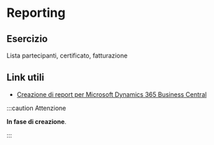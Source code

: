 
# Reporting

## Esercizio

Lista partecipanti, certificato, fatturazione

## Link utili
- [Creazione di report per Microsoft Dynamics 365 Business Central](https://learn.microsoft.com/it-it/training/paths/build-reports/)

:::caution Attenzione

**In fase di creazione**.

:::
